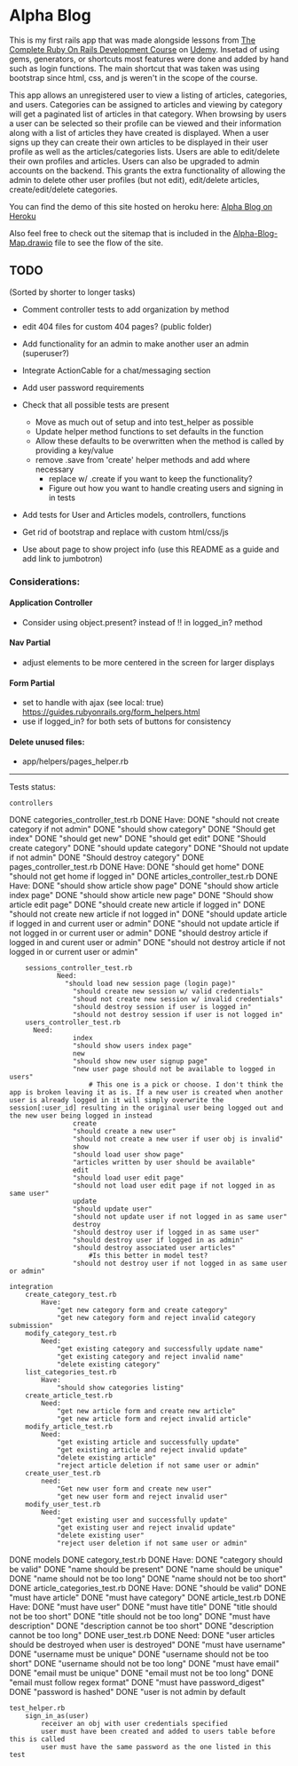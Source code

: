 # Alpha Blog
This is my first rails app that was made alongside lessons from [The Complete Ruby On Rails Development Course](https://www.udemy.com/share/101swcB0IbdlxWRXw=/) on [Udemy](https://udemy.com/). Insetad of using gems, generators, or shortcuts most features were done and added by hand such as login functions. The main shortcut that was taken was using bootstrap since html, css, and js weren't in the scope of the course.

This app allows an unregistered user to view a listing of articles, categories, and users. Categories can be assigned to articles and viewing by category will get a paginated list of articles in that category. When browsing by users a user can be selected so their profile can be viewed and their information along with a list of articles they have created is displayed. When a user signs up they can create their own articles to be displayed in their user profile as well as the articles/categories lists. Users are able to edit/delete their own profiles and articles. Users can also be upgraded to admin accounts on the backend. This grants the extra functionality of allowing the admin to delete other user profiles (but not edit), edit/delete articles, create/edit/delete categories.

You can find the demo of this site hosted on heroku here: [Alpha Blog on Heroku](https://alpha-blog-jt2.herokuapp.com/)

Also feel free to check out the sitemap that is included in the [Alpha-Blog-Map.drawio](Alpha-Blog-Map.drawio) file to see the flow of the site.



## TODO
(Sorted by shorter to longer tasks)

* Comment controller tests to add organization by method

* edit 404 files for custom 404 pages? (public folder)

* Add functionality for an admin to make another user an admin (superuser?)

* Integrate ActionCable for a chat/messaging section

* Add user password requirements

* Check that all possible tests are present
  * Move as much out of setup and into test_helper as possible
  * Update helper method functions to set defaults in the function
  * Allow these defaults to be overwritten when the method is called by providing a key/value
  * remove .save from 'create' helper methods and add where necessary
    * replace w/ .create if you want to keep the functionality?
    * Figure out how you want to handle creating users and signing in in tests

* Add tests for User and Articles models, controllers, functions

* Get rid of bootstrap and replace with custom html/css/js

* Use about page to show project info (use this README as a guide and add link to jumbotron)

### Considerations:

#### Application Controller
* Consider using object.present? instead of !! in logged_in? method

#### Nav Partial
* adjust elements to be more centered in the screen for larger displays

#### Form Partial
* set to handle with ajax (see local: true) https://guides.rubyonrails.org/form_helpers.html
* use if logged_in? for both sets of buttons for consistency

#### Delete unused files:
* app/helpers/pages_helper.rb



----------------------------------------------------------------------------------------------
Tests status:

    controllers
DONE    	categories_controller_test.rb
DONE    		Have:
DONE    			"should not create category if not admin"
DONE    			"should show category"
DONE          "Should get index"
DONE    			"should get new"
DONE    			"should get edit"
DONE    			"Should create category"
DONE    			"should update category"
DONE    			"Should not update if not admin"
DONE    			"Should destroy category"
DONE    	pages_controller_test.rb
DONE    		Have:
DONE    			"should get home"
DONE    			"should not get home if logged in"
DONE    	articles_controller_test.rb
DONE        Have:
DONE          "should show article show page"
DONE          "should show article index page"
DONE          "should show article new page"
DONE          "Should show article edit page"
DONE          "should create new article if logged in"
DONE          "should not create new article if not logged in"
DONE          "should update article if logged in and current user or admin"
DONE          "should not update article if not logged in or current user or admin"
DONE          "should destroy article if logged in and curent user or admin"
DONE          "should not destroy article if not logged in or current user or admin"

    	sessions_controller_test.rb
				Need: 
				  "should load new session page (login page)"
					"should create new session w/ valid credentials"
					"shoud not create new session w/ invalid credentials"
					"should destroy session if user is logged in"
					"should not destroy session if user is not logged in"
    	users_controller_test.rb
    	  Need:
					index
					"should show users index page"
					new
					"should show new user signup page"
					"new user page should not be available to logged in users"
						# This one is a pick or choose. I don't think the app is broken leaving it as is. If a new user is created when another user is already logged in it will simply overwrite the session[:user_id] resulting in the original user being logged out and the new user being logged in instead
					create
					"should create a new user"
					"should not create a new user if user obj is invalid"
					show
					"should load user show page"
					"articles written by user should be available"
					edit
					"should load user edit page"
					"should not load user edit page if not logged in as same user"
					update
					"should update user"
					"should not update user if not logged in as same user"
					destroy
					"should destroy user if logged in as same user"
					"should destroy user if logged in as admin"
					"should destroy associated user articles" 
						#Is this better in model test?
					"should not destroy user if not logged in as same user or admin"

    integration
    	create_category_test.rb
    		Have:
    			"get new category form and create category"
    			"get new category form and reject invalid category submission"
    	modify_category_test.rb
    		Need:
    			"get existing category and successfully update name"
    			"get existing category and reject invalid name"
    			"delete existing category"
    	list_categories_test.rb
    		Have:
    			"should show categories listing"
    	create_article_test.rb
    		Need:
    			"get new article form and create new article"
    			"get new article form and reject invalid article"
    	modify_article_test.rb
    		Need:
    			"get existing article and successfully update"
    			"get existing article and reject invalid update"
    			"delete existing article"
    			"reject article deletion if not same user or admin"
    	create_user_test.rb
    		need:
    			"Get new user form and create new user"
    			"get new user form and reject invalid user"
    	modify_user_test.rb
    		Need:
    			"get existing user and successfully update"
    			"get existing user and reject invalid update"
    			"delete existing user"
    			"reject user deletion if not same user or admin"
    	
    	
DONE    models
DONE    	category_test.rb
DONE    		Have:
DONE          "category should be valid"
DONE          "name should be present"
DONE    			"name should be unique"
DONE    			"name should not be too long"
DONE    			"name should not be too short"
DONE    	article_categories_test.rb
DONE    		Have:
DONE          "should be valid"
DONE    			"must have article"
DONE    			"must have category"
DONE    	article_test.rb
DONE    		Have:
DONE    			"must have user"
DONE    			"must have title"
DONE    			"title should not be too short"
DONE    			"title should not be too long"
DONE    			"must have description"
DONE    			"description cannot be too short"
DONE    			"description cannot be too long"
DONE    	user_test.rb
DONE    		Need:
DONE    			"user articles should be destroyed when user is destroyed"
DONE    			"must have username"
DONE    			"username must be unique"
DONE    			"username should not be too short"
DONE    			"username should not be too long"
DONE    			"must have email"
DONE    			"email must be unique"
DONE    			"email must not be too long"
DONE    			"email must follow regex format"
DONE    			"must have password_digest"
DONE    			"password is hashed"
DONE          "user is not admin by default
    
    test_helper.rb
    	sign_in_as(user)
    		receiver an obj with user credentials specified 
    		user must have been created and added to users table before this is called
    		user must have the same password as the one listed in this test